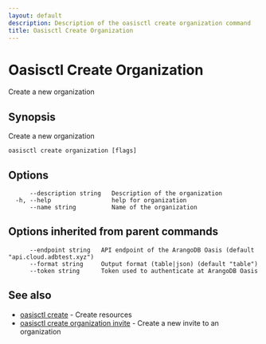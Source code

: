 ```yaml
---
layout: default
description: Description of the oasisctl create organization command
title: Oasisctl Create Organization
---
```

# Oasisctl Create Organization

Create a new organization

## Synopsis

Create a new organization

```
oasisctl create organization [flags]
```

## Options

```
      --description string   Description of the organization
  -h, --help                 help for organization
      --name string          Name of the organization
```

## Options inherited from parent commands

```
      --endpoint string   API endpoint of the ArangoDB Oasis (default "api.cloud.adbtest.xyz")
      --format string     Output format (table|json) (default "table")
      --token string      Token used to authenticate at ArangoDB Oasis
```

## See also

* [oasisctl create](oasisctl-create.html)	 - Create resources
* [oasisctl create organization invite](oasisctl-create-organization-invite.html)	 - Create a new invite to an organization


